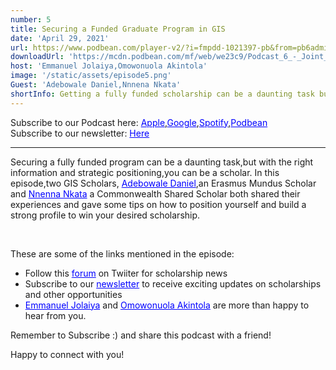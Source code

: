 ```yaml
---
number: 5
title: Securing a Funded Graduate Program in GIS
date: 'April 29, 2021'
url: https://www.podbean.com/player-v2/?i=fmpdd-1021397-pb&from=pb6admin
downloadUrl: 'https://mcdn.podbean.com/mf/web/we23c9/Podcast_6_-_Joint_v2_-_final5zdd1.mp3'
host: 'Emmanuel Jolaiya,Omowonuola Akintola'
image: '/static/assets/episode5.png'
Guest: 'Adebowale Daniel,Nnnena Nkata'
shortInfo: Getting a fully funded scholarship can be a daunting task but...
---
```


Subscribe to our Podcast here: <a target="_blank" href="https://podcasts.apple.com/ng/podcast/africa-geoconvo-podcast/id1549049632" style='color:blue;'>Apple</a>,<a target="_blank" href="https://www.google.com/podcasts?feed=aHR0cHM6Ly9mZWVkLnBvZGJlYW4uY29tL2FmcmljYWdlb2NvbnZvL2ZlZWQueG1s" style='color:blue;'>Google</a>,<a target="_blank" href="https://africageoconvo.podbean.com/" style='color:blue;'>Spotify</a>,<a target="_blank" href="https://africageoconvo.podbean.com/" style='color:blue;'>Podbean</a><br>
Subscribe to our newsletter: <a target="_blank" href="https://mailchi.mp/431d1fc48f4b/africa-geo-convo-mailing-list" style='color:blue;'>Here</a>
<hr>

Securing a fully funded program can be a daunting task,but with the right information and strategic positioning,you can be a scholar. In this episode,two GIS Scholars, <a href='https://www.linkedin.com/in/aadebowaledaniel/' target='_blank' style='color:blue'>Adebowale Daniel</a>,an Erasmus Mundus Scholar and <a href='https://www.linkedin.com/in/nnenna-nkata/' target='_blank' style='color:blue'>Nnenna Nkata</a> a Commonwealth Shared Scholar both shared their experiences and gave some tips on how to position yourself and build a strong profile to win your desired scholarship.

<br>
<p>These are some of the links mentioned in the episode:</p>

<ul>

<li>Follow this <a href='https://www.twitter.com/forum_isf' target='_blank' style='color:blue'>forum</a> on Twiiter for scholarship news</li>

<li>Subscribe to our <a href='https://mailchi.mp/431d1fc48f4b/africa-geo-convo-mailing-list' target='_blank' style='color:blue'>newsletter</a> to receive exciting updates on scholarships and other opportunities</li>

<li><a href='https://www.twitter.com/jeafreezy' target='_blank' style='color:blue'>Emmanuel Jolaiya</a> and <a href='https://twitter.com/Svelte_mo' target='_blank' style='color:blue'>Omowonuola Akintola</a> are more than happy to hear from you.</li>

</ul>

Remember to Subscribe :) and share this podcast with a friend!

Happy to connect with you!